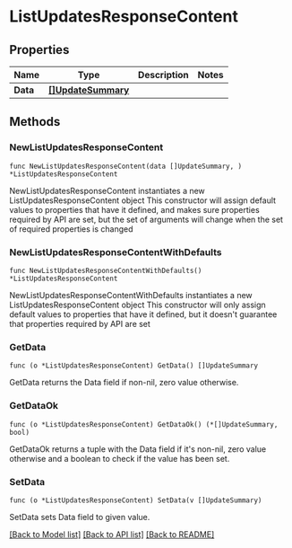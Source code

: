 # ListUpdatesResponseContent

## Properties

Name | Type | Description | Notes
------------ | ------------- | ------------- | -------------
**Data** | [**[]UpdateSummary**](UpdateSummary.md) |  | 

## Methods

### NewListUpdatesResponseContent

`func NewListUpdatesResponseContent(data []UpdateSummary, ) *ListUpdatesResponseContent`

NewListUpdatesResponseContent instantiates a new ListUpdatesResponseContent object
This constructor will assign default values to properties that have it defined,
and makes sure properties required by API are set, but the set of arguments
will change when the set of required properties is changed

### NewListUpdatesResponseContentWithDefaults

`func NewListUpdatesResponseContentWithDefaults() *ListUpdatesResponseContent`

NewListUpdatesResponseContentWithDefaults instantiates a new ListUpdatesResponseContent object
This constructor will only assign default values to properties that have it defined,
but it doesn't guarantee that properties required by API are set

### GetData

`func (o *ListUpdatesResponseContent) GetData() []UpdateSummary`

GetData returns the Data field if non-nil, zero value otherwise.

### GetDataOk

`func (o *ListUpdatesResponseContent) GetDataOk() (*[]UpdateSummary, bool)`

GetDataOk returns a tuple with the Data field if it's non-nil, zero value otherwise
and a boolean to check if the value has been set.

### SetData

`func (o *ListUpdatesResponseContent) SetData(v []UpdateSummary)`

SetData sets Data field to given value.



[[Back to Model list]](../README.md#documentation-for-models) [[Back to API list]](../README.md#documentation-for-api-endpoints) [[Back to README]](../README.md)


